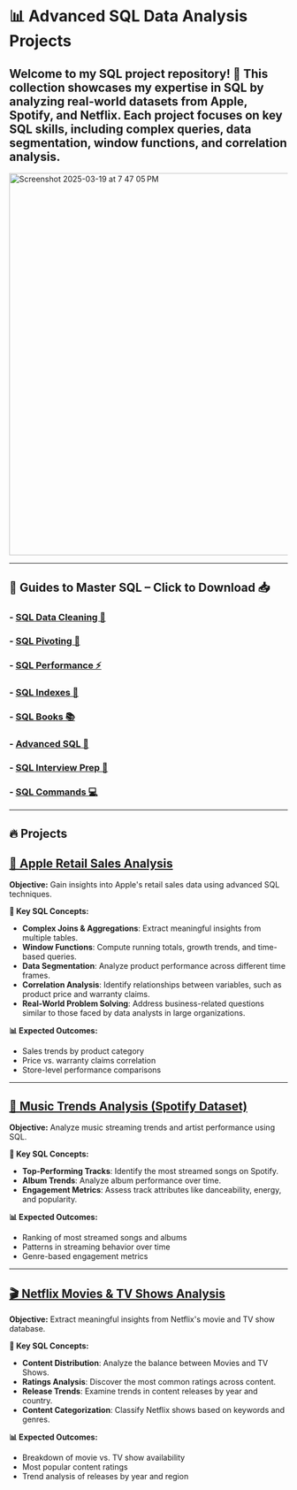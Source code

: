 # 📊 Advanced SQL Data Analysis Projects

## Welcome to my SQL project repository! 🚀 This collection showcases my expertise in SQL by analyzing real-world datasets from Apple, Spotify, and Netflix. Each project focuses on key SQL skills, including complex queries, data segmentation, window functions, and correlation analysis.

<img width="691" alt="Screenshot 2025-03-19 at 7 47 05 PM" src="https://github.com/user-attachments/assets/8209299b-47e2-428a-a138-b2e4fe29cf02" />


---

## 🚀 Guides to Master SQL – Click to Download 📥

### - [SQL Data Cleaning 🧹](https://github.com/user-attachments/files/19521750/SQL.data.cleaning.pdf)

### - [SQL Pivoting 🔄](https://github.com/user-attachments/files/19521751/Sql.poviting.pdf)

### - [SQL Performance ⚡](https://github.com/user-attachments/files/19521752/Sql.performance.pdf)

### - [SQL Indexes 📌](https://github.com/user-attachments/files/19521753/Sql.indexes.pdf)

### - [SQL Books 📚](https://github.com/user-attachments/files/19521754/Sql.books.pdf)

### - [Advanced SQL 🎯](https://github.com/user-attachments/files/19521755/Advanced.sql.pdf)

### - [SQL Interview Prep 🎤](https://github.com/user-attachments/files/19521757/SQL.interview.pdf)

### - [SQL Commands 💻](https://github.com/user-attachments/files/19521760/Sql.commands.pdf)

---

## 🔥 Projects

## [🍏 Apple Retail Sales Analysis](https://github.com/AhmedAbdulWahid-Data/Advanced_Insights_with_SQL/tree/main/Apple_Retail_Sales_Analysis🍏)
**Objective:** Gain insights into Apple's retail sales data using advanced SQL techniques.

**📌 Key SQL Concepts:**
- **Complex Joins & Aggregations**: Extract meaningful insights from multiple tables.
- **Window Functions**: Compute running totals, growth trends, and time-based queries.
- **Data Segmentation**: Analyze product performance across different time frames.
- **Correlation Analysis**: Identify relationships between variables, such as product price and warranty claims.
- **Real-World Problem Solving**: Address business-related questions similar to those faced by data analysts in large organizations.

**📊 Expected Outcomes:**
- Sales trends by product category
- Price vs. warranty claims correlation
- Store-level performance comparisons

---

## [🎵 Music Trends Analysis (Spotify Dataset)](https://github.com/AhmedAbdulWahid-Data/Advanced_Insights_with_SQL/tree/main/🎶Analyzing_Spotify_Data📊)
**Objective:** Analyze music streaming trends and artist performance using SQL.

**📌 Key SQL Concepts:**
- **Top-Performing Tracks**: Identify the most streamed songs on Spotify.
- **Album Trends**: Analyze album performance over time.
- **Engagement Metrics**: Assess track attributes like danceability, energy, and popularity.

**📊 Expected Outcomes:**
- Ranking of most streamed songs and albums
- Patterns in streaming behavior over time
- Genre-based engagement metrics

---

## [🎬 Netflix Movies & TV Shows Analysis](https://github.com/AhmedAbdulWahid-Data/Advanced_Insights_with_SQL/tree/main/Netflix_Movies_and_TV_Shows_Analysis🎬)
**Objective:** Extract meaningful insights from Netflix's movie and TV show database.

**📌 Key SQL Concepts:**
- **Content Distribution**: Analyze the balance between Movies and TV Shows.
- **Ratings Analysis**: Discover the most common ratings across content.
- **Release Trends**: Examine trends in content releases by year and country.
- **Content Categorization**: Classify Netflix shows based on keywords and genres.

**📊 Expected Outcomes:**
- Breakdown of movie vs. TV show availability
- Most popular content ratings
- Trend analysis of releases by year and region
